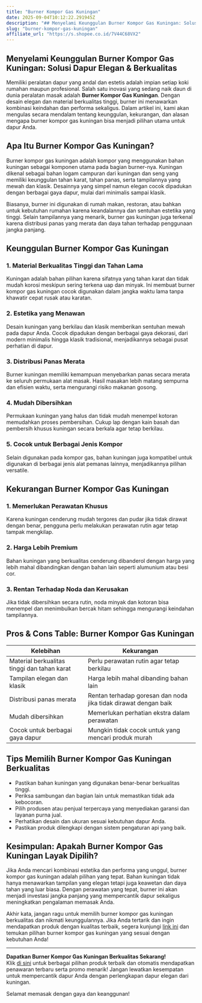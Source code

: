 ```yaml
---
title: "Burner Kompor Gas Kuningan"
date: 2025-09-04T10:12:22.291945Z
description: "## Menyelami Keunggulan Burner Kompor Gas Kuningan: Solusi Dapur Elegan & Berkualitas..."
slug: "burner-kompor-gas-kuningan"
affiliate_url: "https://s.shopee.co.id/7V44C68VX2"
---
```

## Menyelami Keunggulan Burner Kompor Gas Kuningan: Solusi Dapur Elegan & Berkualitas

Memiliki peralatan dapur yang andal dan estetis adalah impian setiap koki rumahan maupun profesional. Salah satu inovasi yang sedang naik daun di dunia peralatan masak adalah **Burner Kompor Gas Kuningan**. Dengan desain elegan dan material berkualitas tinggi, burner ini menawarkan kombinasi keindahan dan performa sekaligus. Dalam artikel ini, kami akan mengulas secara mendalam tentang keunggulan, kekurangan, dan alasan mengapa burner kompor gas kuningan bisa menjadi pilihan utama untuk dapur Anda.

## Apa Itu Burner Kompor Gas Kuningan?

Burner kompor gas kuningan adalah kompor yang menggunakan bahan kuningan sebagai komponen utama pada bagian burner-nya. Kuningan dikenal sebagai bahan logam campuran dari kuningan dan seng yang memiliki keunggulan tahan karat, tahan panas, serta tampilannya yang mewah dan klasik. Desainnya yang simpel namun elegan cocok dipadukan dengan berbagai gaya dapur, mulai dari minimalis sampai klasik.

Biasanya, burner ini digunakan di rumah makan, restoran, atau bahkan untuk kebutuhan rumahan karena keandalannya dan sentuhan estetika yang tinggi. Selain tampilannya yang menarik, burner gas kuningan juga terkenal karena distribusi panas yang merata dan daya tahan terhadap penggunaan jangka panjang.

## Keunggulan Burner Kompor Gas Kuningan

### 1. Material Berkualitas Tinggi dan Tahan Lama
Kuningan adalah bahan pilihan karena sifatnya yang tahan karat dan tidak mudah korosi meskipun sering terkena uap dan minyak. Ini membuat burner kompor gas kuningan cocok digunakan dalam jangka waktu lama tanpa khawatir cepat rusak atau karatan.

### 2. Estetika yang Menawan
Desain kuningan yang berkilau dan klasik memberikan sentuhan mewah pada dapur Anda. Cocok dipadukan dengan berbagai gaya dekorasi, dari modern minimalis hingga klasik tradisional, menjadikannya sebagai pusat perhatian di dapur.

### 3. Distribusi Panas Merata
Burner kuningan memiliki kemampuan menyebarkan panas secara merata ke seluruh permukaan alat masak. Hasil masakan lebih matang sempurna dan efisien waktu, serta mengurangi risiko makanan gosong.

### 4. Mudah Dibersihkan
Permukaan kuningan yang halus dan tidak mudah menempel kotoran memudahkan proses pembersihan. Cukup lap dengan kain basah dan pembersih khusus kuningan secara berkala agar tetap berkilau.

### 5. Cocok untuk Berbagai Jenis Kompor
Selain digunakan pada kompor gas, bahan kuningan juga kompatibel untuk digunakan di berbagai jenis alat pemanas lainnya, menjadikannya pilihan versatile.

## Kekurangan Burner Kompor Gas Kuningan

### 1. Memerlukan Perawatan Khusus
Karena kuningan cenderung mudah tergores dan pudar jika tidak dirawat dengan benar, pengguna perlu melakukan perawatan rutin agar tetap tampak mengkilap.

### 2. Harga Lebih Premium
Bahan kuningan yang berkualitas cenderung dibanderol dengan harga yang lebih mahal dibandingkan dengan bahan lain seperti alumunium atau besi cor.

### 3. Rentan Terhadap Noda dan Kerusakan
Jika tidak dibersihkan secara rutin, noda minyak dan kotoran bisa menempel dan menimbulkan bercak hitam sehingga mengurangi keindahan tampilannya.

## Pros & Cons Table: Burner Kompor Gas Kuningan

| Kelebihan                         | Kekurangan                                       |
|-----------------------------------|--------------------------------------------------|
| Material berkualitas tinggi dan tahan karat | Perlu perawatan rutin agar tetap berkilau               |
| Tampilan elegan dan klasik       | Harga lebih mahal dibanding bahan lain                     |
| Distribusi panas merata          | Rentan terhadap goresan dan noda jika tidak dirawat dengan baik |
| Mudah dibersihkan               | Memerlukan perhatian ekstra dalam perawatan   |
| Cocok untuk berbagai gaya dapur | Mungkin tidak cocok untuk yang mencari produk murah  |

## Tips Memilih Burner Kompor Gas Kuningan Berkualitas

- Pastikan bahan kuningan yang digunakan benar-benar berkualitas tinggi.
- Periksa sambungan dan bagian lain untuk memastikan tidak ada kebocoran.
- Pilih produsen atau penjual terpercaya yang menyediakan garansi dan layanan purna jual.
- Perhatikan desain dan ukuran sesuai kebutuhan dapur Anda.
- Pastikan produk dilengkapi dengan sistem pengaturan api yang baik.

## Kesimpulan: Apakah Burner Kompor Gas Kuningan Layak Dipilih?

Jika Anda mencari kombinasi estetika dan performa yang unggul, burner kompor gas kuningan adalah pilihan yang tepat. Bahan kuningan tidak hanya menawarkan tampilan yang elegan tetapi juga keawetan dan daya tahan yang luar biasa. Dengan perawatan yang tepat, burner ini akan menjadi investasi jangka panjang yang mempercantik dapur sekaligus meningkatkan pengalaman memasak Anda.

Akhir kata, jangan ragu untuk memilih burner kompor gas kuningan berkualitas dan nikmati keunggulannya. Jika Anda tertarik dan ingin mendapatkan produk dengan kualitas terbaik, segera kunjungi [link ini](https://s.shopee.co.id/7V44C68VX2) dan temukan pilihan burner kompor gas kuningan yang sesuai dengan kebutuhan Anda!

---

**Dapatkan Burner Kompor Gas Kuningan Berkualitas Sekarang!**  
Klik [di sini](https://s.shopee.co.id/7V44C68VX2) untuk berbagai pilihan produk terbaik dan otomatis mendapatkan penawaran terbaru serta promo menarik! Jangan lewatkan kesempatan untuk mempercantik dapur Anda dengan perlengkapan dapur elegan dari kuningan.  

Selamat memasak dengan gaya dan keanggunan!
